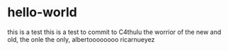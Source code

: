 # hello-world
this is a test
this is a test to commit to C4thulu the worrior of the new and old, the onle the only, albertoooooooo ricarnueyez
